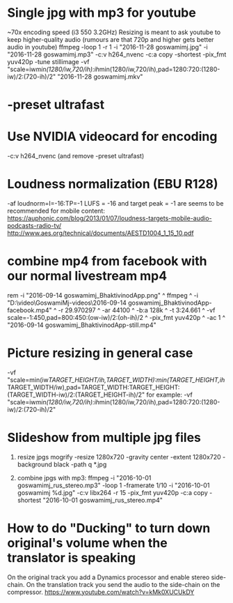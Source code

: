 Single jpg with mp3 for youtube
===============================

~70x encoding speed (i3 550 3.2GHz)
Resizing is meant to ask youtube to keep higher-quality audio (rumours are that 720p and higher gets better audio in youtube)
ffmpeg -loop 1 -r 1 -i "2016-11-28 goswamimj.jpg" -i "2016-11-28 goswamimj.mp3" -c:v h264_nvenc -c:a copy -shortest -pix_fmt yuv420p -tune stillimage -vf "scale=iw*min(1280/iw\,720/ih):ih*min(1280/iw\,720/ih),pad=1280:720:(1280-iw)/2:(720-ih)/2" "2016-11-28 goswamimj.mkv"

# -preset ultrafast 

Use NVIDIA videocard for encoding
=================================

-c:v h264_nvenc (and remove -preset ultrafast)

Loudness normalization (EBU R128)
=================================
-af loudnorm=I=-16:TP=-1
LUFS = -16 and target peak = -1 are seems to be recommended for mobile content:
https://auphonic.com/blog/2013/01/07/loudness-targets-mobile-audio-podcasts-radio-tv/
http://www.aes.org/technical/documents/AESTD1004_1_15_10.pdf

combine mp4 from facebook with our normal livestream mp4
========================================================
rem    -i "2016-09-14 goswamimj_BhaktivinodApp.png" ^
ffmpeg ^
    -i "D:\video\GoswamiMj-videos\2016-09-14 goswamimj_BhaktivinodApp-facebook.mp4" ^
    -r 29.970297 ^
    -ar 44100 ^
    -b:a 128k ^
    -t 3:24.661 ^
    -vf scale=-1:450,pad=800:450:(ow-iw)/2:(oh-ih)/2 ^
    -pix_fmt yuv420p ^
    -ac 1 ^
    "2016-09-14 goswamimj_BhaktivinodApp-still.mp4"

Picture resizing in general case
================================
-vf "scale=min(iw*TARGET_HEIGHT/ih\,TARGET_WIDTH):min(TARGET_HEIGHT\,ih*TARGET_WIDTH/iw),pad=TARGET_WIDTH:TARGET_HEIGHT:(TARGET_WIDTH-iw)/2:(TARGET_HEIGHT-ih)/2"
for example:
-vf "scale=iw*min(1280/iw\,720/ih):ih*min(1280/iw\,720/ih),pad=1280:720:(1280-iw)/2:(720-ih)/2"

Slideshow from multiple jpg files
=================================

1. resize jpgs
    mogrify -resize 1280x720 -gravity center -extent 1280x720 -background black -path q *.jpg

2. combine jpgs with mp3:
    ffmpeg -i "2016-10-01 goswamimj_rus_stereo.mp3" -loop 1 -framerate 1/10 -i "2016-10-01 goswamimj %d.jpg" -c:v libx264 -r 15 -pix_fmt yuv420p -c:a copy -shortest "2016-10-01 goswamimj_rus_stereo.mp4"

How to do "Ducking" to turn down original's volume when the translator is speaking
==================================================================================

On the original track you add a Dynamics processor and enable stereo side-chain.
On the translation track you send the audio to the side-chain on the compressor.
https://www.youtube.com/watch?v=kMk0XUCUkDY